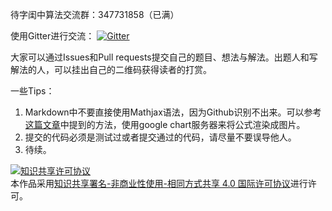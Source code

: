 待字闺中算法交流群：347731858（已满）

使用Gitter进行交流： [![Gitter](https://badges.gitter.im/gitterHQ/gitter.svg)](https://gitter.im/daiziguizhong/Lobby?utm_source=share-link&utm_medium=link&utm_campaign=share-link)

大家可以通过Issues和Pull requests提交自己的题目、想法与解法。出题人和写解法的人，可以挂出自己的二维码获得读者的打赏。

一些Tips：

1. Markdown中不要直接使用Mathjax语法，因为Github识别不出来。可以参考[这篇文章][1]中提到的方法，使用google chart服务器来将公式渲染成图片。
2. 提交的代码必须是测试过或者提交通过的代码，请尽量不要误导他人。
3. 待续。



<a rel="license" href="http://creativecommons.org/licenses/by-nc-sa/4.0/"><img alt="知识共享许可协议" style="border-width:0" src="https://i.creativecommons.org/l/by-nc-sa/4.0/88x31.png" /></a><br />本作品采用<a rel="license" href="http://creativecommons.org/licenses/by-nc-sa/4.0/">知识共享署名-非商业性使用-相同方式共享 4.0 国际许可协议</a>进行许可。


[1]: https://github.com/dailai/-/blob/master/essays/Markdown%E4%B8%AD%E6%8F%92%E5%85%A5%E6%95%B0%E5%AD%A6%E5%85%AC%E5%BC%8F%E7%9A%84%E6%96%B9%E6%B3%95.md
